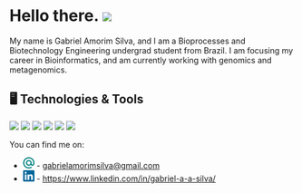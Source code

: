# Hello there. <img src="https://media.giphy.com/media/iigp4VDyf5dCLRlGkm/giphy.gif" width="40px">

My name is Gabriel Amorim Silva, and I am a Bioprocesses and Biotechnology Engineering undergrad student from Brazil. I am focusing my career in Bioinformatics, and am currently working with genomics and metagenomics.

## 🖥️ Technologies & Tools
![](https://img.shields.io/badge/OS-Linux-informational?style=flat&logo=linux&logoColor=white&color=1e8360)
![](https://img.shields.io/badge/Distro-Pop_os-informational?style=flat&logo=ubuntu&logoColor=white&color=1e8360)
![](https://img.shields.io/badge/Code-Python-informational?style=flat&logo=python&logoColor=white&color=1e8360)
![](https://img.shields.io/badge/Shell-Bash-informational?style=flat&logo=gnu-bash&logoColor=white&color=1e8360)
![](https://img.shields.io/badge/Editor-VS_Code-informational?style=flat&logo=visual-studio-code&logoColor=white&color=1e8360)
![](https://img.shields.io/badge/Tools-Anaconda-informational?style=flat&logo=anaconda&logoColor=white&color=1e8360)

You can find me on: 
* <img src="mail-dot-ru.svg" width="20px" alt="Gmail"> - gabrielamorimsilva@gmail.com
* <img src="linkedin_color.svg" width="20px" alt="Linkedin"> - https://www.linkedin.com/in/gabriel-a-a-silva/
